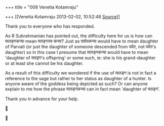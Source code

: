 +++
title = "008 Venetia Kotamraju"

+++
[[Venetia Kotamraju	2013-02-02, 10:52:48 [Source](https://groups.google.com/g/samskrita/c/UCWLtbWMCTo)]]



Thank you to everyone who has responded. 

  

As R Subrahmanian has pointed out, the difficulty here for us is how can मातङ्गकन्या mean मतङ्गस्य कन्या? Just as पार्वतकन्या would have to mean daughter of Parvati (or just the daughter of someone descended from पर्वत, not पर्वत's daughter) so in this case I presume that मातङ्गकन्या would have to mean 'daughter of मतङ्ग’s offspring' or some such, ie: she is his grand-daughter or at least she cannot be his daughter. 

  

As a result of this difficulty we wondered if the use of मातङ्ग is not in fact a reference to the sage but rather to her status as daughter of a hunter. Is anyone aware of the goddess being depicted as such? Or can anyone explain to me how the phrase मातङ्गकन्या can in fact mean 'daughter of मतङ्ग’.

  

Thank you in advance for your help.

  





